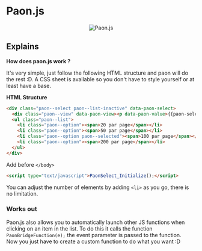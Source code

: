 # Paon.js

<div align="center">
  <img src="https://cdn.pooks.fr/images/github/paon/white.png" alt="Paon.js" />
</div>

## Explains

**How does paon.js work ?**

It's very simple, just follow the following HTML structure and paon will do the rest :D. A CSS sheet is available so you don't have to style yourself or at least have a base.

**HTML Structure**

```html
<div class="paon--select paon--list-inactive" data-paon-select>
  <div class="paon--view" data-paon-view><p data-paon-value>{{paon-selected}}</p><span class="icon">&#xE5C7;</span></div>
  <ul class="paon--list">
    <li class="paon--option"><span>20 par page</span></li>
    <li class="paon--option"><span>50 par page</span></li>
    <li class="paon--option paon--selected"><span>100 par page</span></li>
    <li class="paon--option"><span>200 par page</span></li>
  </ul>
</div>
```
Add before `</body>`
```html
<script type="text/javascript">PaonSelect_Initialize();</script>
```

You can adjust the number of elements by adding `<li>` as you go, there is no limitation.

### Works out

Paon.js also allows you to automatically launch other JS functions when clicking on an item in the list. To do this it calls the function `PaonBridgeFunction(e);` the event parameter is passed to the function.<br>
Now you just have to create a custom function to do what you want :D
